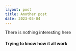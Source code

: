 ```yaml
---
layout: post
title: Another post
date: 2023-05-04
---
```


There is nothing interesting here
#### Trying to know how it all work 
